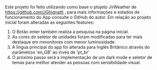 Este projeto foi feito utilizando como base o ptojeto JvWeather de https://github.com/JGhignatti , para mais informações e estados de funcionamento do App consulte o GitHub do autor.
Em relação ao projeto inicial foram alteradas as seguintes features:

1) O Botão enter também realiza a pesquisa na página inicial.
2) As cores do seletor de unidades foram modificadas para ter mais destaque em mmonitores com menor luminosidade.
3) A língua principal do app foi alterada para Inglês Britânico através do parâmetros 'en_GB' ao invés de 'pt_br'
4) O próximo passo será a implementação de um dark mode e seletor de temas para melhor atender as pessoas com sensibilidade visual. 
